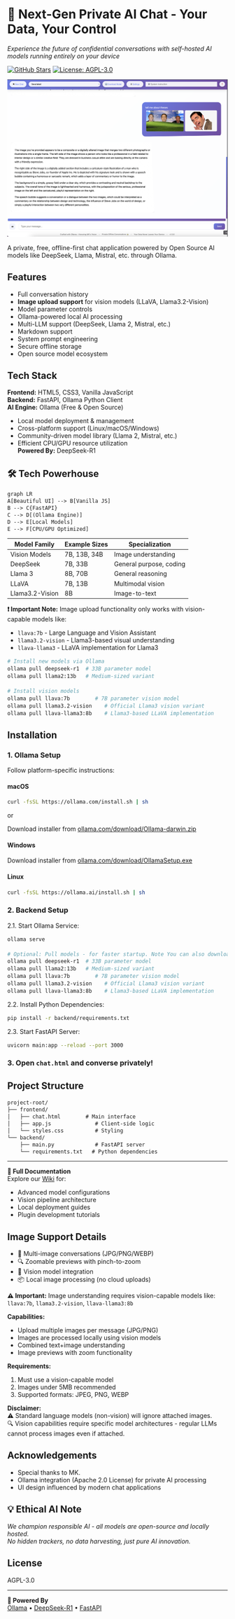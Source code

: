 # 🚀 Next-Gen Private AI Chat - Your Data, Your Control  
*Experience the future of confidential conversations with self-hosted AI models running entirely on your device*

[![GitHub Stars](https://img.shields.io/github/stars/JKL404/Offline-Chat-Application)](https://github.com/JKL404/Offline-Chat-Application)
[![License: AGPL-3.0](https://img.shields.io/badge/License-AGPL--3.0-blue.svg)](https://opensource.org/licenses/AGPL-3.0)

![Chat Interface](screenshots/chat-interface-with-image.png)

A private, free, offline-first chat application powered by Open Source AI models like DeepSeek, Llama, Mistral, etc. through Ollama.

## Features
- Full conversation history
- **Image upload support** for vision models (LLaVA, Llama3.2-Vision)
- Model parameter controls
- Ollama-powered local AI processing
- Multi-LLM support (DeepSeek, Llama 2, Mistral, etc.)
- Markdown support
- System prompt engineering
- Secure offline storage
- Open source model ecosystem

## Tech Stack
**Frontend:** HTML5, CSS3, Vanilla JavaScript  
**Backend:** FastAPI, Ollama Python Client  
**AI Engine:** Ollama (Free & Open Source)  
  - Local model deployment & management  
  - Cross-platform support (Linux/macOS/Windows)  
  - Community-driven model library (Llama 2, Mistral, etc.)  
  - Efficient CPU/GPU resource utilization  
**Powered By:** DeepSeek-R1

## 🛠️ Tech Powerhouse
```mermaid
graph LR
A[Beautiful UI] --> B[Vanilla JS]
B --> C{FastAPI}
C --> D[(Ollama Engine)]
D --> E[Local Models]
E --> F[CPU/GPU Optimized]
```

| Model Family     | Example Sizes | Specialization          |
|------------------|---------------|-------------------------|
| Vision Models    | 7B, 13B, 34B  | Image understanding     |
| DeepSeek         | 7B, 33B       | General purpose, coding |
| Llama 3          | 8B, 70B       | General reasoning       |
| LLaVA            | 7B, 13B       | Multimodal vision       |
| Llama3.2-Vision  | 8B            | Image-to-text           |

**❗ Important Note:** Image upload functionality only works with vision-capable models like:
- `llava:7b` - Large Language and Vision Assistant
- `llama3.2-vision` - Llama3-based visual understanding
- `llava-llama3` - LLaVA implementation for Llama3

```bash
# Install new models via Ollama
ollama pull deepseek-r1  # 33B parameter model
ollama pull llama2:13b   # Medium-sized variant

# Install vision models
ollama pull llava:7b        # 7B parameter vision model
ollama pull llama3.2-vision    # Official Llama3 vision variant
ollama pull llava-llama3:8b    # Llama3-based LLaVA implementation
```

## Installation

### 1. Ollama Setup
Follow platform-specific instructions:

#### macOS
```bash
curl -fsSL https://ollama.com/install.sh | sh
```
or

Download installer from [ollama.com/download/Ollama-darwin.zip](https://ollama.com/download/Ollama-darwin.zip)

#### Windows
Download installer from [ollama.com/download/OllamaSetup.exe](https://ollama.com/download/OllamaSetup.exe)

#### Linux
```bash
curl -fsSL https://ollama.ai/install.sh | sh
```

### 2. Backend Setup
2.1. Start Ollama Service:
```bash
ollama serve

# Optional: Pull models - for faster startup. Note You can also download models from chat.html
ollama pull deepseek-r1  # 33B parameter model
ollama pull llama2:13b   # Medium-sized variant
ollama pull llava:7b        # 7B parameter vision model
ollama pull llama3.2-vision    # Official Llama3 vision variant
ollama pull llava-llama3:8b    # Llama3-based LLaVA implementation
```

2.2. Install Python Dependencies:
```bash
pip install -r backend/requirements.txt
```
2.3. Start FastAPI Server:
```bash
uvicorn main:app --reload --port 3000
```

### 3. Open `chat.html` and converse privately!


## Project Structure
```
project-root/
├── frontend/
│   ├── chat.html        # Main interface
│   ├── app.js              # Client-side logic
│   └── styles.css          # Styling
└── backend/
    ├── main.py             # FastAPI server
    └── requirements.txt   # Python dependencies
```

---

**📜 Full Documentation**  
Explore our [Wiki](https://github.com/yourrepo/offline-ai-chat/wiki) for:
- Advanced model configurations
- Vision pipeline architecture
- Local deployment guides
- Plugin development tutorials

## Image Support Details
- 📸 Multi-image conversations (JPG/PNG/WEBP)  
- 🔍 Zoomable previews with pinch-to-zoom  
- 🧠 Vision model integration  
- 📦 Local image processing (no cloud uploads)  

**⚠️ Important:** Image understanding requires vision-capable models like: `llava:7b`, `llama3.2-vision`, `llava-llama3:8b`

**Capabilities:**
- Upload multiple images per message (JPG/PNG)
- Images are processed locally using vision models
- Combined text+image understanding
- Image previews with zoom functionality

**Requirements:**
1. Must use a vision-capable model
2. Images under 5MB recommended
3. Supported formats: JPEG, PNG, WEBP

**Disclaimer:**  
⚠️ Standard language models (non-vision) will ignore attached images.  
🔍 Vision capabilities require specific model architectures - regular LLMs cannot process images even if attached.

## Acknowledgements
- Special thanks to MK.
- Ollama integration (Apache 2.0 License) for private AI processing
- UI design influenced by modern chat applications

## 💡 Ethical AI Note
*We champion responsible AI - all models are open-source and locally hosted.  
No hidden trackers, no data harvesting, just pure AI innovation.*

## License
AGPL-3.0

---

**🔗 Powered By**  
[Ollama](https://ollama.ai) • [DeepSeek-R1](https://deepseek.com) • [FastAPI](https://fastapi.tiangolo.com)